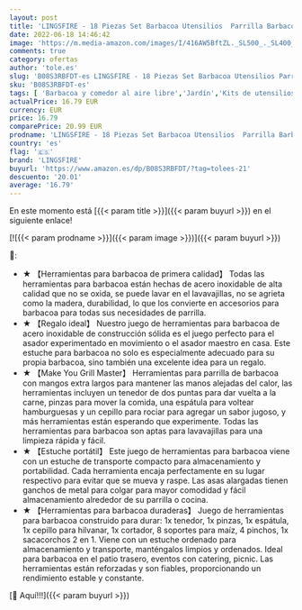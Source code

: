 ```yaml
---
layout: post
title: 'LINGSFIRE - 18 Piezas Set Barbacoa Utensilios  Parrilla Barbacoa Accesorios premium para asar a la parrilla con estuche de transporte Acero Inoxidable Barbacoa Accesorios Regalo para Cumpleaños y Navidad'
date: 2022-06-18 14:46:42
image: 'https://m.media-amazon.com/images/I/416AW5BftZL._SL500_._SL400_.jpg'
comments: true
category: ofertas
author: 'tole.es'
slug: 'B08S3RBFDT-es LINGSFIRE - 18 Piezas Set Barbacoa Utensilios Parrilla...'
sku: 'B08S3RBFDT-es'
tags: [ 'Barbacoa y comedor al aire libre','Jardín','Kits de utensilios para barbacoas y ahumadores','Utensilios para barbacoas y ahumadores','lingsfire','navidad','🇪🇸', ]
actualPrice: 16.79 EUR
currency: EUR
price: 16.79
comparePrice: 20.99 EUR
prodname: 'LINGSFIRE - 18 Piezas Set Barbacoa Utensilios  Parrilla Barbacoa Accesorios premium para asar a la parrilla con estuche de transporte Acero Inoxidable Barbacoa Accesorios Regalo para Cumpleaños y Navidad'
country: 'es'
flag: '🇪🇸'
brand: 'LINGSFIRE'
buyurl: 'https://www.amazon.es/dp/B08S3RBFDT/?tag=tolees-21'
descuento: '20.01'
average: '16.79'
---
```


En este momento está [{{< param title >}}]({{< param buyurl >}}) en el siguiente enlace!

[![{{< param prodname >}}]({{< param image >}})]({{< param buyurl >}})

🔎:

- ★ 【Herramientas para barbacoa de primera calidad】 Todas las herramientas para barbacoa están hechas de acero inoxidable de alta calidad que no se oxida, se puede lavar en el lavavajillas, no se agrieta como la madera, durabilidad, lo que los convierte en accesorios para barbacoa para todas sus necesidades de parrilla.
- ★ 【Regalo ideal】 Nuestro juego de herramientas para barbacoa de acero inoxidable de construcción sólida es el juego perfecto para el asador experimentado en movimiento o el asador maestro en casa. Este estuche para barbacoa no solo es especialmente adecuado para su propia barbacoa, sino también una excelente idea para un regalo.
- ★ 【Make You Grill Master】 Herramientas para parrilla de barbacoa con mangos extra largos para mantener las manos alejadas del calor, las herramientas incluyen un tenedor de dos puntas para dar vuelta a la carne, pinzas para mover la comida, una espátula para voltear hamburguesas y un cepillo para rociar para agregar un sabor jugoso, y más herramientas están esperando que experimente. Todas las herramientas para barbacoa son aptas para lavavajillas para una limpieza rápida y fácil.
- ★ 【Estuche portátil】 Este juego de herramientas para barbacoa viene con un estuche de transporte compacto para almacenamiento y portabilidad. Cada herramienta encaja perfectamente en su lugar respectivo para evitar que se mueva y raspe. Las asas alargadas tienen ganchos de metal para colgar para mayor comodidad y fácil almacenamiento alrededor de su parrilla o cocina.
- ★ 【Herramientas para barbacoa duraderas】 Juego de herramientas para barbacoa construido para durar: 1x tenedor, 1x pinzas, 1x espátula, 1x cepillo para hilvanar, 1x cortador, 8 soportes para maíz, 4 pinchos, 1x sacacorchos 2 en 1. Viene con un estuche ordenado para almacenamiento y transporte, manténgalos limpios y ordenados. Ideal para barbacoa en el patio trasero, eventos con catering, picnic. Las herramientas están reforzadas y son fiables, proporcionando un rendimiento estable y constante.

[🛒 Aquí!!!]({{< param buyurl >}})
